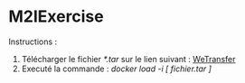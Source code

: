# M2IExercise

Instructions :

  1. Télécharger le fichier *\*.tar* sur le lien suivant : [WeTransfer](https://we.tl/t-GfjlsQqqOR)
  2. Executé la commande : *docker load -i [ fichier.tar ]*
